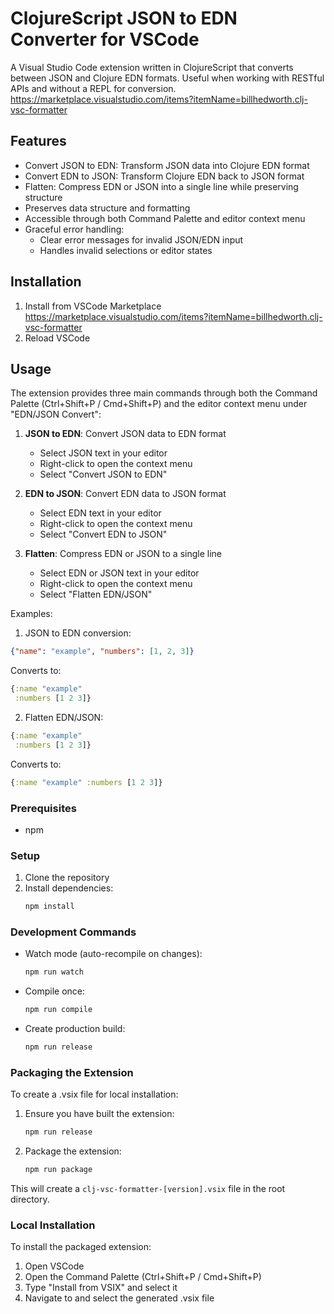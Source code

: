 # ClojureScript JSON to EDN Converter for VSCode

A Visual Studio Code extension written in ClojureScript that converts between JSON and Clojure EDN formats. Useful when working with RESTful APIs and without a REPL for conversion. https://marketplace.visualstudio.com/items?itemName=billhedworth.clj-vsc-formatter

## Features

- Convert JSON to EDN: Transform JSON data into Clojure EDN format
- Convert EDN to JSON: Transform Clojure EDN back to JSON format
- Flatten: Compress EDN or JSON into a single line while preserving structure
- Preserves data structure and formatting
- Accessible through both Command Palette and editor context menu
- Graceful error handling:
  - Clear error messages for invalid JSON/EDN input
  - Handles invalid selections or editor states

## Installation

1. Install from VSCode Marketplace https://marketplace.visualstudio.com/items?itemName=billhedworth.clj-vsc-formatter
2. Reload VSCode

## Usage

The extension provides three main commands through both the Command Palette (Ctrl+Shift+P / Cmd+Shift+P) and the editor context menu under "EDN/JSON Convert":

1. **JSON to EDN**: Convert JSON data to EDN format
   - Select JSON text in your editor
   - Right-click to open the context menu
   - Select "Convert JSON to EDN"

2. **EDN to JSON**: Convert EDN data to JSON format
   - Select EDN text in your editor
   - Right-click to open the context menu
   - Select "Convert EDN to JSON"

3. **Flatten**: Compress EDN or JSON to a single line
   - Select EDN or JSON text in your editor
   - Right-click to open the context menu
   - Select "Flatten EDN/JSON"

Examples:

1. JSON to EDN conversion:
```json
{"name": "example", "numbers": [1, 2, 3]}
```

Converts to:
```clojure
{:name "example"
 :numbers [1 2 3]}
```

2. Flatten EDN/JSON:
```clojure
{:name "example"
 :numbers [1 2 3]}
```

Converts to:
```clojure
{:name "example" :numbers [1 2 3]}
```

### Prerequisites
- npm

### Setup

1. Clone the repository
2. Install dependencies:
   ```bash
   npm install
   ```

### Development Commands

- Watch mode (auto-recompile on changes):
  ```bash
  npm run watch
  ```

- Compile once:
  ```bash
  npm run compile
  ```

- Create production build:
  ```bash
  npm run release
  ```

### Packaging the Extension

To create a .vsix file for local installation:

1. Ensure you have built the extension:
   ```bash
   npm run release
   ```

2. Package the extension:
   ```bash
   npm run package
   ```

This will create a `clj-vsc-formatter-[version].vsix` file in the root directory.

### Local Installation

To install the packaged extension:

1. Open VSCode
2. Open the Command Palette (Ctrl+Shift+P / Cmd+Shift+P)
3. Type "Install from VSIX" and select it
4. Navigate to and select the generated .vsix file